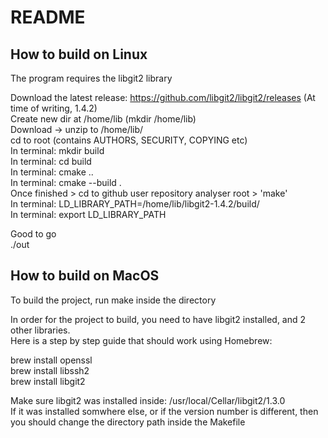 # README

## How to build on Linux  
  
The program requires the libgit2 library  
  
Download the latest release: https://github.com/libgit2/libgit2/releases (At time of writing, 1.4.2)  
Create new dir at /home/lib (mkdir /home/lib)  
Download -> unzip to /home/lib/  
cd to root (contains AUTHORS, SECURITY, COPYING etc)  
In terminal: mkdir build  
In terminal: cd build  
In terminal: cmake ..  
In terminal: cmake --build .  
Once finished > cd to github user repository analyser root > 'make'  
In terminal: LD_LIBRARY_PATH=/home/lib/libgit2-1.4.2/build/  
In terminal: export LD_LIBRARY_PATH  
  
Good to go  
./out  
  

## How to build on MacOS
  
To build the project, run make inside the directory  
  
In order for the project to build, you need to have libgit2 installed, and 2 other libraries.  
Here is a step by step guide that should work using Homebrew:  

brew install openssl  
brew install libssh2  
brew install libgit2 
  
Make sure libgit2 was installed inside: /usr/local/Cellar/libgit2/1.3.0  
If it was installed somwhere else, or if the version number is different, then you should change the directory path inside the Makefile  

  
